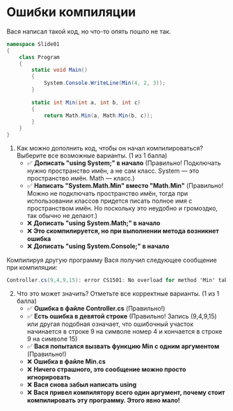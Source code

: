 # Ошибки компиляции

Вася написал такой код, но что-то опять пошло не так.

```cs
namespace Slide01
{
	class Program
	{
		static void Main()
		{
			System.Console.WriteLine(Min(4, 2, 3));
		}
		
		static int Min(int a, int b, int c)
		{
			return Math.Min(a, Math.Min(b, c));
		}
	}
}
```

1. Как можно дополнить код, чтобы он начал компилироваться? Выберите все возможные варианты. (1 из 1 балла)
   * ✅ **Дописать "using System;" в начало** (Правильно! Подключать нужно пространство имён, а не сам класс. System — это пространство имён. Math — класс.)
   * ✅ **Написать "System.Math.Min" вместо "Math.Min"** (Правильно! Можно не подключать пространство имён, тогда при использовании классов придется писать полное имя с пространством имён. Но поскольку это неудобно и громоздко, так обычно не делают.)
   * ❌ **Дописать "using System.Math;" в начало**
   * ❌ **Это скомпилируется, но при выполнении метода возникнет ошибка**
   * ❌ **Дописать "using System.Console;" в начало**

Компилируя другую программу Вася получил следующее сообщение при компиляции:

```cs
Controller.cs(9,4,9,15): error CS1501: No overload for method 'Min' takes 1 arguments
```

2. Что это может значить? Отметьте все корректные варианты. (1 из 1 балла)
   * ✅ **Ошибка в файле Controller.cs** (Правильно!)
   * ✅ **Есть ошибка в девятой строке** (Правильно! Запись (9,4,9,15) или другая подобная означает, что ошибочный участок начинается в строке 9 на символе номер 4 и кончается в строке 9 на символе 15)
   * ✅ **Вася попытался вызвать функцию Min с одним аргументом** (Правильно!)
   * ❌ **Ошибка в файле Min.cs**
   * ❌ **Ничего страшного, это сообщение можно просто игнорировать**
   * ❌ **Вася снова забыл написать using**
   * ❌ **Вася привел компилятору всего один аргумент, почему стоит компилировать эту программу. Этого явно мало!**